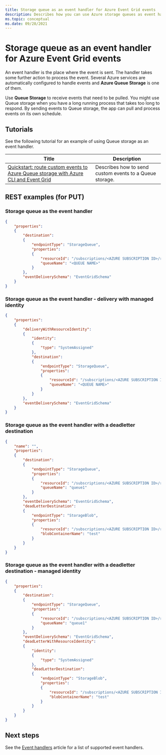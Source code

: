 ```yaml
---
title: Storage queue as an event handler for Azure Event Grid events
description: Describes how you can use Azure storage queues as event handlers for Azure Event Grid events.
ms.topic: conceptual
ms.date: 09/28/2021
---
```


# Storage queue as an event handler for Azure Event Grid events
An event handler is the place where the event is sent. The handler takes some further action to process the event. Several Azure services are automatically configured to handle events and **Azure Queue Storage** is one of them. 

Use **Queue Storage** to receive events that need to be pulled. You might use Queue storage when you have a long running process that takes too long to respond. By sending events to Queue storage, the app can pull and process events on its own schedule.

## Tutorials
See the following tutorial for an example of using Queue storage as an event handler. 

|Title  |Description  |
|---------|---------|
| [Quickstart: route custom events to Azure Queue storage with Azure CLI and Event Grid](custom-event-to-queue-storage.md) | Describes how to send custom events to a Queue storage. |

## REST examples (for PUT)

### Storage queue as the event handler

```json
{
	"properties": 
	{
		"destination": 
		{
			"endpointType": "StorageQueue",
			"properties": 
			{
				"resourceId": "/subscriptions/<AZURE SUBSCRIPTION ID>/resourceGroups/<RESOURCE GROUP NAME>/providers/Microsoft.Storage/storageAccounts/<STORAGE ACCOUNT NAME>",
				"queueName": "<QUEUE NAME>"
			}
		},
		"eventDeliverySchema": "EventGridSchema"
	}
}
```

### Storage queue as the event handler - delivery with managed identity

```json
{
	"properties": 
	{
		"deliveryWithResourceIdentity": 
		{
			"identity": 
			{
				"type": "SystemAssigned"
			},
			"destination": 
			{
				"endpointType": "StorageQueue",
				"properties": 
				{
					"resourceId": "/subscriptions/<AZURE SUBSCRIPTION ID>/resourceGroups/<RESOURCE GROUP NAME>/providers/Microsoft.Storage/storageAccounts/<STORAGE ACCOUNT NAME>",
					"queueName": "<QUEUE NAME>"
				}
			}
		},
		"eventDeliverySchema": "EventGridSchema"
	}
}
```

### Storage queue as the event handler with a deadletter destination

```json
{
	"name": "",
	"properties": 
	{
		"destination": 
		{
			"endpointType": "StorageQueue",
			"properties": 
			{
				"resourceId": "/subscriptions/<AZURE SUBSCRIPTION ID>/resourceGroups/<RESOURCE GROUP NAME>/providers/Microsoft.Storage/storageAccounts/<DESTINATION STORAGE>",
				"queueName": "queue1"
			}
		},
		"eventDeliverySchema": "EventGridSchema",
		"deadLetterDestination": 
		{
			"endpointType": "StorageBlob",
			"properties": 
			{
				"resourceId": "/subscriptions/<AZURE SUBSCRIPTION ID>/resourceGroups/<RESOURCE GROUP NAME>/providers/Microsoft.Storage/storageAccounts/<DEADLETTER STORAGE>",
				"blobContainerName": "test"
			}
		}
	}
}
```

### Storage queue as the event handler with a deadletter destination - managed identity

```json
{
	"properties": 
	{
		"destination": 
		{
			"endpointType": "StorageQueue",
			"properties": 
			{
				"resourceId": "/subscriptions/<AZURE SUBSCRIPTION ID>/resourceGroups/<RESOURCE GROUP NAME>/providers/Microsoft.Storage/storageAccounts/<DESTINATION STORAGE>",
				"queueName": "queue1"
			}
		},
		"eventDeliverySchema": "EventGridSchema",
		"deadLetterWithResourceIdentity": 
		{
			"identity": 
			{
				"type": "SystemAssigned"
			},
			"deadLetterDestination": 
			{
				"endpointType": "StorageBlob",
				"properties": 
				{
					"resourceId": "/subscriptions/<AZURE SUBSCRIPTION ID>/resourceGroups/<RESOURCE GROUP NAME>/providers/Microsoft.Storage/storageAccounts/<DEADLETTER STORAGE>",
					"blobContainerName": "test"
				}
			}
		}
	}
}
```

## Next steps
See the [Event handlers](event-handlers.md) article for a list of supported event handlers. 
